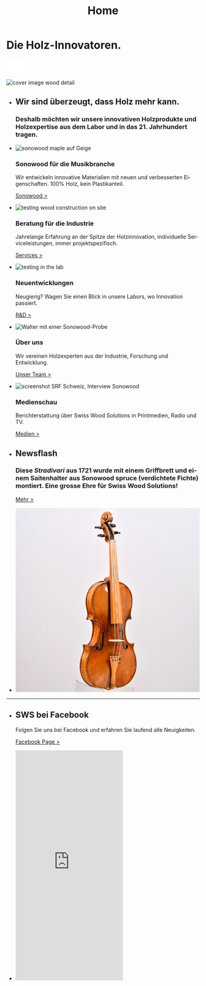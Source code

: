 ﻿---
lang: de
title: 'Home'
order: 1
---

<div class="full-width-kenburns">
<div class="wrap-bg-image">

# Die Holz-Innovatoren.

![arrow down](/assets/images/arrow-d-white.svg)

</div>
<img src="/assets/images/.jpg"
  srcset="/assets/images/Home_Cover_Tropical_Wood_Tropenholz_Ersatz_Replacement_Alternative_Sonowood_Swiss_Schweiz_Ebony_Ebenholz_Rosewood_Grenadill_Swiss_Wood_Solutions_Climate_Change.jpg" alt="cover image wood detail">
</div>


<div class="full-width-grey">
<div class="wrap">

- ## Wir sind überzeugt, dass Holz mehr kann.

  ### Deshalb möchten wir unsere innovativen Holzprodukte und Holzexpertise aus dem Labor und in das 21. Jahrhundert tragen.

- <img src="/assets/images/Home1Geige.jpg"
    srcset="/assets/images/Home1Geige.jpg" alt="sonowood maple auf Geige">

  ### Sonowood für die Musikbranche

  Wir entwickeln innovative Materialien mit neuen und verbesserten Eigenschaften. 100% Holz, kein Plastikanteil.

  <a class="btn" href="/de/products/sonowood">Sonowood ></a>

- <img src="/assets/images/Home_2_Services_Tropical_Wood_Tropenholz_Ersatz_Replacement_Alternative_Swiss_Ebony_Ebenholz_Holz_Experten_SwissWoodSolutions_Klimaschutz_Wood_Experts.jpg"
    srcset="/assets/images/home_services_2x.jpg" alt="testing wood construction on site">

  ### Beratung für die Industrie
  Jahrelange Erfahrung an der Spitze der Holzinnovation, individuelle Serviceleistungen, immer projektspezifisch.

  <a class="btn" href="/de/services">Services ></a>

- <img src="/assets/images/Home_3_Tropical_Wood_Tropenholz_Ersatz_Replacement_Alternative_Swiss_Ebony_Ebenholz_Holz_Experten_SwissWoodSolutions_Klimaschutz_Wood_Experts_ETH_Zuerich.jpg"
      srcset="/assets/images/home_RD_2x.jpg" alt="testing in the lab">

  ### Neuentwicklungen

    Neugierig? Wagen Sie einen Blick in unsere Labors, wo Innovation passiert.

    <a class="btn" href="/de/projects">R&D ></a>

- <img src="/assets/images/Home_4_Tropical_Wood_Tropenholz_Ersatz_Replacement_Alternative_Swiss_Ebony_Ebenholz_Holz_Experten_SwissWoodSolutions_Klimaschutz_Wood_Experts_ETH_Zuerich.jpg"
    srcset="/assets/images/home_about_2x.jpg" alt="Walter mit einer Sonowood-Probe">

  ### Über uns

  Wir vereinen Holzexperten aus der Industrie, Forschung und Entwicklung.

  <a class="btn" href="/de/about">Unser Team ></a>

- <img src="/assets/images/Home_5_Tropical_Wood_Tropenholz_Ersatz_Replacement_Alternative_Swiss_Ebony_Ebenholz_Holz_Experten_SwissWoodSolutions_Klimaschutz_Wood_Experts_ETH_Zuerich.jpg"
    srcset="/assets/images/home_news_2x.jpg" alt="screenshot SRF Schweiz, Interview Sonowood">

  ### Medienschau

  Berichterstattung über Swiss Wood Solutions in Printmedien, Radio und TV.

    <a class="btn" href="/de/media">Medien ></a>

</div>
</div>

<div class="full-width-red">
<div class="wrap -cols2">

- ## Newsflash
  ### Diese *Stradivari* aus 1721 wurde mit einem Griffbrett und einem Saitenhalter aus **Sonowood spruce** (verdichtete Fichte) montiert. Eine grosse Ehre für Swiss Wood Solutions!
  <a class="btn -white" href="/de/newsflash">Mehr ></a>

- ![Sonowood on Stradivarius, credits: Wilhelm Geigenbau](/assets/images/News_4_Stradivarius_Stradivari_Geige_Griffbrett_Violin_Fingerboard_Tropical_Wood_Tropenholz_Ersatz_Replacement_Alternative_Sonowood_Swiss_Ebony_Ebony_Ebenholz.jpeg)

---

- ## SWS bei Facebook
  Folgen Sie uns bei Facebook und erfahren Sie laufend alle Neuigkeiten.

  <a class="btn -white" href="https://www.facebook.com/Swiss-Wood-Solutions-1539292799446076/" target="_blank">Facebook Page ></a>

- <iframe src="https://www.facebook.com/plugins/page.php?href=https%3A%2F%2Fwww.facebook.com%2FSwiss-Wood-Solutions-1539292799446076%2F&tabs=timeline&width=280&height=600&small_header=true&adapt_container_width=true&hide_cover=false&show_facepile=false&appId" width="280" height="600" style="border:none;overflow:hidden" scrolling="no" frameborder="0" allowTransparency="true" allow="encrypted-media"></iframe>

  </div>
  </div>
